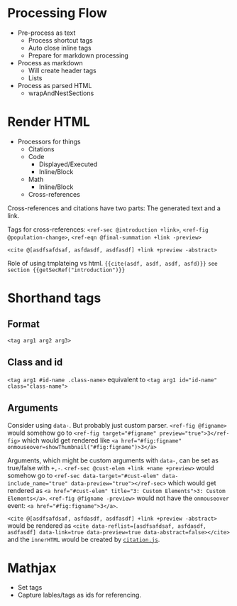 # Processing Flow
- Pre-process as text
  - Process shortcut tags
  - Auto close inline tags
  - Prepare for markdown processing
- Process as markdown
  - Will create header tags
  - Lists
- Process as parsed HTML
  - wrapAndNestSections
   
# Render HTML
  - Processors for things
    - Citations
    - Code
      - Displayed/Executed
      - Inline/Block
    - Math
      - Inline/Block
    - Cross-references
   
Cross-references and citations have two parts: The generated text and a link.

Tags for cross-references: `<ref-sec @introduction +link>`, `<ref-fig @population-change>`, `<ref-eqn @final-summation +link -preview>`

`<cite @[asdfsafdsaf, asfdasdf, asdfasdf] +link +preview -abstract>`

Role of using tmplateing vs html. `{{cite(asdf, asdf, asdf, asfd)}}` `see section {{getSecRef("introduction")}}`

# Shorthand tags
## Format
`<tag arg1 arg2 arg3>`

## Class and id
`<tag arg1 #id-name .class-name>` equivalent to `<tag arg1 id="id-name" class="class-name">`

## Arguments
Consider using `data-`. But probably just custom parser.
`<ref-fig @figname>` would somehow go to `<ref-fig target="#figname" preview="true">3</ref-fig>` which would get rendered like `<a href="#fig:figname" onmouseover=showThumbnail("#fig:figname")>3</a>`

Arguments, which might be custom arguments with `data-`, can be set as true/false with `+,-`. `<ref-sec @cust-elem +link +name +preview>` would somehow go to `<ref-sec data-target="#cust-elem" data-include_name="true" data-preview="true"></ref-sec>` which would get rendered as `<a href="#cust-elem" title="3: Custom Elements">3: Custom Elements</a>`. `<ref-fig @figname -preview>` would not have the `onmouseover` event: `<a href="#fig:figname">3</a>`.

`<cite @[asdfsafdsaf, asfdasdf, asdfasdf] +link +preview -abstract>` would be rendered as `<cite data-reflist=[asdfsafdsaf, asfdasdf, asdfasdf] data-link=true data-preview=true data-abstract=false></cite>` and the `innerHTML` would be created by [`citation.js`](https://citation.js.org/).


# Mathjax
- Set tags
- Capture lables/tags as ids for referencing.


